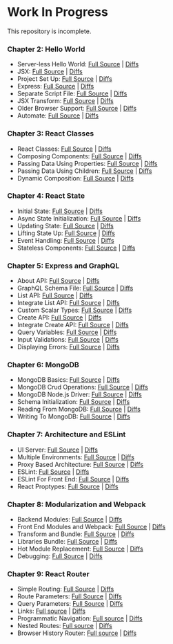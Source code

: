 # Work In Progress

This repository is incomplete.

### Chapter 2: Hello World
   * Server-less Hello World: [Full Source](../../tree/02.01-server-less-hello-world) | [Diffs](../../compare/...02.01-server-less-hello-world)
   * JSX: [Full Source](../../tree/02.02-jsx) | [Diffs](../../compare/02.01-server-less-hello-world...02.02-jsx)
   * Project Set Up: [Full Source](../../tree/02.03-project-set-up) | [Diffs](../../compare/02.02-jsx...02.03-project-set-up)
   * Express: [Full Source](../../tree/02.04-express) | [Diffs](../../compare/02.03-project-set-up...02.04-express)
   * Separate Script File: [Full Source](../../tree/02.05-separate-script-file) | [Diffs](../../compare/02.04-express...02.05-separate-script-file)
   * JSX Transform: [Full Source](../../tree/02.06-jsx-transform) | [Diffs](../../compare/02.05-separate-script-file...02.06-jsx-transform)
   * Older Browser Support: [Full Source](../../tree/02.07-older-browser-support) | [Diffs](../../compare/02.06-jsx-transform...02.07-older-browser-support)
   * Automate: [Full Source](../../tree/02.08-automate) | [Diffs](../../compare/02.07-older-browser-support...02.08-automate)

### Chapter 3: React Classes
   * React Classes: [Full Source](../../tree/03.01-react-classes) | [Diffs](../../compare/02.08-automate...03.01-react-classes)
   * Composing Components: [Full Source](../../tree/03.02-composing-components) | [Diffs](../../compare/03.01-react-classes...03.02-composing-components)
   * Passing Data Using Properties: [Full Source](../../tree/03.03-passing-data-using-properties) | [Diffs](../../compare/03.02-composing-components...03.03-passing-data-using-properties)
   * Passing Data Using Children: [Full Source](../../tree/03.04-passing-data-using-children) | [Diffs](../../compare/03.03-passing-data-using-properties...03.04-passing-data-using-children)
   * Dynamic Composition: [Full Source](../../tree/03.05-dynamic-composition) | [Diffs](../../compare/03.04-passing-data-using-children...03.05-dynamic-composition)

### Chapter 4: React State
   * Initial State: [Full Source](../../tree/04.01-initial-state) | [Diffs](../../compare/03.05-dynamic-composition...04.01-initial-state)
   * Async State Initialization: [Full Source](../../tree/04.02-async-state-initialization) | [Diffs](../../compare/04.01-initial-state...04.02-async-state-initialization)
   * Updating State: [Full Source](../../tree/04.03-updating-state) | [Diffs](../../compare/04.02-async-state-initialization...04.03-updating-state)
   * Lifting State Up: [Full Source](../../tree/04.04-lifting-state-up) | [Diffs](../../compare/04.03-updating-state...04.04-lifting-state-up)
   * Event Handling: [Full Source](../../tree/04.05-event-handling) | [Diffs](../../compare/04.04-lifting-state-up...04.05-event-handling)
   * Stateless Components: [Full Source](../../tree/04.06-stateless-components) | [Diffs](../../compare/04.05-event-handling...04.06-stateless-components)

### Chapter 5: Express and GraphQL
   * About API: [Full Source](../../tree/05.01-about-API) | [Diffs](../../compare/04.06-stateless-components...05.01-about-API)
   * GraphQL Schema File: [Full Source](../../tree/05.02-graphql-schema-file) | [Diffs](../../compare/05.01-about-API...05.02-graphql-schema-file)
   * List API: [Full Source](../../tree/05.03-list-API) | [Diffs](../../compare/05.02-graphql-schema-file...05.03-list-API)
   * Integrate List API: [Full Source](../../tree/05.04-integrate-list-API) | [Diffs](../../compare/05.03-list-API...05.04-integrate-list-API)
   * Custom Scalar Types: [Full Source](../../tree/05.05-custom-scalar-types) | [Diffs](../../compare/05.04-integrate-list-API...05.05-custom-scalar-types)
   * Create API: [Full Source](../../tree/05.06-create-API) | [Diffs](../../compare/05.05-custom-scalar-types...05.06-create-API)
   * Integrate Create API: [Full Source](../../tree/05.07-integrate-create-API) | [Diffs](../../compare/05.06-create-API...05.07-integrate-create-API)
   * Query Variables: [Full Source](../../tree/05.08-query-variables) | [Diffs](../../compare/05.07-integrate-create-API...05.08-query-variables)
   * Input Validations: [Full Source](../../tree/05.09-input-validations) | [Diffs](../../compare/05.08-query-variables...05.09-input-validations)
   * Displaying Errors: [Full Source](../../tree/05.10-displaying-errors) | [Diffs](../../compare/05.09-input-validations...05.10-displaying-errors)

### Chapter 6: MongoDB
   * MongoDB Basics: [Full Source](../../tree/06.01-mongodb-basics) | [Diffs](../../compare/05.10-displaying-errors...06.01-mongodb-basics)
   * MongoDB Crud Operations: [Full Source](../../tree/06.02-mongodb-crud-operations) | [Diffs](../../compare/06.01-mongodb-basics...06.02-mongodb-crud-operations)
   * MongoDB Node.js Driver: [Full Source](../../tree/06.03-mongodb-node.js-driver) | [Diffs](../../compare/06.02-mongodb-crud-operations...06.03-mongodb-node.js-driver)
   * Schema Initialization: [Full Source](../../tree/06.04-schema-initialization) | [Diffs](../../compare/06.03-mongodb-node.js-driver...06.04-schema-initialization)
   * Reading From MongoDB: [Full Source](../../tree/06.05-reading-from-mongodb) | [Diffs](../../compare/06.04-schema-initialization...06.05-reading-from-mongodb)
   * Writing To MongoDB: [Full Source](../../tree/06.06-writing-to-mongodb) | [Diffs](../../compare/06.05-reading-from-mongodb...06.06-writing-to-mongodb)

### Chapter 7: Architecture and ESLint
   * UI Server: [Full Source](../../tree/07.01-ui-server) | [Diffs](../../compare/06.06-writing-to-mongodb...07.01-ui-server)
   * Multiple Environments: [Full Source](../../tree/07.02-multiple-environments) | [Diffs](../../compare/07.01-ui-server...07.02-multiple-environments)
   * Proxy Based Architecture: [Full Source](../../tree/07.03-proxy-based-architecture) | [Diffs](../../compare/07.02-multiple-environments...07.03-proxy-based-architecture)
   * ESLint: [Full Source](../../tree/07.04-ESLint) | [Diffs](../../compare/07.03-proxy-based-architecture...07.04-ESLint)
   * ESLint For Front End: [Full Source](../../tree/07.05-ESLint-for-front-end) | [Diffs](../../compare/07.04-ESLint...07.05-ESLint-for-front-end)
   * React Proptypes: [Full Source](../../tree/07.06-react-proptypes) | [Diffs](../../compare/07.05-ESLint-for-front-end...07.06-react-proptypes)

### Chapter 8: Modularization and Webpack
   * Backend Modules: [Full Source](../../tree/08.01-backend-modules) | [Diffs](../../compare/07.06-react-proptypes...08.01-backend-modules)
   * Front End Modules and Webpack: [Full Source](../../tree/08.02-front-end-modules-and-webpack) | [Diffs](../../compare/08.01-backend-modules...08.02-front-end-modules-and-webpack)
   * Transform and Bundle: [Full Source](../../tree/08.03-transform-and-bundle) | [Diffs](../../compare/08.02-front-end-modules-and-webpack...08.03-transform-and-bundle)
   * Libraries Bundle: [Full Source](../../tree/08.04-libraries-bundle) | [Diffs](../../compare/08.03-transform-and-bundle...08.04-libraries-bundle)
   * Hot Module Replacement: [Full Source](../../tree/08.05-hot-module-replacement) | [Diffs](../../compare/08.04-libraries-bundle...08.05-hot-module-replacement)
   * Debugging: [Full Source](../../tree/08.06-debugging) | [Diffs](../../compare/08.05-hot-module-replacement...08.06-debugging)

### Chapter 9: React Router
   * Simple Routing: [Full Source](../../tree/09.01-simple-routing) | [Diffs](../../compare/08.06-debugging...09.01-simple-routing)
   * Route Parameters: [Full Source](../../tree/09.02-route-parameters) | [Diffs](../../compare/09.01-simple-routing...09.02-route-parameters)
   * Query Parameters: [Full Source](../../tree/09.03-query-parameters) | [Diffs](../../compare/09.02-route-parameters...09.03-query-parameters)
   * Links: [Full source](../../tree/09.04-links) | [Diffs](../../compare/09.03-query-parameters...09.04-links)
   * Programmatic Navigation: [Full source](../../tree/09.05-programmatic-navigation) | [Diffs](../../compare/09.04-links...09.05-programmatic-navigation)
   * Nested Routes: [Full source](../../tree/09.06-nested-routes) | [Diffs](../../compare/09.05-programmatic-navigation...09.06-nested-routes)
   * Browser History Router: [Full source](../../tree/09.07-browser-history-router) | [Diffs](../../compare/09.06-nested-routes...09.07-browser-history-router)
